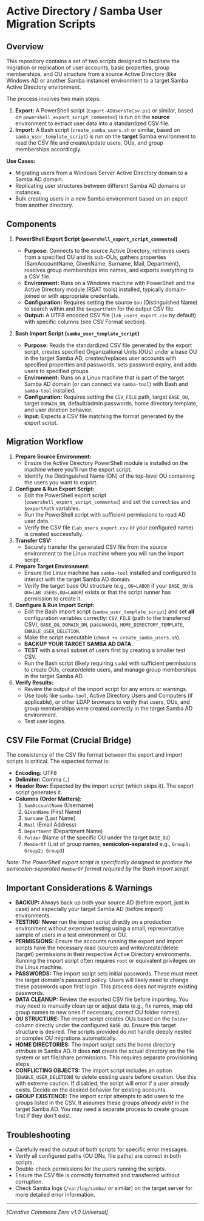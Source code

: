 # Active Directory / Samba User Migration Scripts

## Overview

This repository contains a set of two scripts designed to facilitate the migration or replication of user accounts, basic properties, group memberships, and OU structure from a source Active Directory (like Windows AD or another Samba instance) environment to a target Samba Active Directory environment.

The process involves two main steps:

1.  **Export:** A PowerShell script (`Export-ADUsersToCsv.ps1` or similar, based on `powershell_export_script_commented`) is run on the **source** environment to extract user data into a standardized CSV file.
2.  **Import:** A Bash script (`create_samba_users.sh` or similar, based on `samba_user_template_script`) is run on the **target** Samba environment to read the CSV file and create/update users, OUs, and group memberships accordingly.

**Use Cases:**

* Migrating users from a Windows Server Active Directory domain to a Samba AD domain.
* Replicating user structures between different Samba AD domains or instances.
* Bulk creating users in a new Samba environment based on an export from another directory.

## Components

1.  **PowerShell Export Script (`powershell_export_script_commented`)**
    * **Purpose:** Connects to the source Active Directory, retrieves users from a specified OU and its sub-OUs, gathers properties (SamAccountName, GivenName, Surname, Mail, Department), resolves group memberships into names, and exports everything to a CSV file.
    * **Environment:** Runs on a Windows machine with PowerShell and the Active Directory module (RSAT tools) installed, typically domain-joined or with appropriate credentials.
    * **Configuration:** Requires setting the source `$ou` (Distinguished Name) to search within and the `$exportPath` for the output CSV file.
    * **Output:** A UTF8 encoded CSV file (`lab_users_export.csv` by default) with specific columns (see CSV Format section).

2.  **Bash Import Script (`samba_user_template_script`)**
    * **Purpose:** Reads the standardized CSV file generated by the export script, creates specified Organizational Units (OUs) under a base OU in the target Samba AD, creates/replaces user accounts with specified properties and passwords, sets password expiry, and adds users to specified groups.
    * **Environment:** Runs on a Linux machine that is part of the target Samba AD domain (or can connect via `samba-tool`) with Bash and `samba-tool` installed.
    * **Configuration:** Requires setting the `CSV_FILE` path, target `BASE_OU`, target `DOMAIN_DN`, default/admin passwords, home directory template, and user deletion behavior.
    * **Input:** Expects a CSV file matching the format generated by the export script.

## Migration Workflow

1.  **Prepare Source Environment:**
    * Ensure the Active Directory PowerShell module is installed on the machine where you'll run the export script.
    * Identify the Distinguished Name (DN) of the top-level OU containing the users you want to export.
2.  **Configure & Run Export Script:**
    * Edit the PowerShell export script (`powershell_export_script_commented`) and set the correct `$ou` and `$exportPath` variables.
    * Run the PowerShell script with sufficient permissions to read AD user data.
    * Verify the CSV file (`lab_users_export.csv` or your configured name) is created successfully.
3.  **Transfer CSV:**
    * Securely transfer the generated CSV file from the source environment to the Linux machine where you will run the import script.
4.  **Prepare Target Environment:**
    * Ensure the Linux machine has `samba-tool` installed and configured to interact with the target Samba AD domain.
    * Verify the target base OU structure (e.g., `OU=LABOR` if your `BASE_OU` is `OU=LAB USERS,OU=LABOR`) exists or that the script runner has permission to create it.
5.  **Configure & Run Import Script:**
    * Edit the Bash import script (`samba_user_template_script`) and set **all** configuration variables correctly: `CSV_FILE` (path to the transferred CSV), `BASE_OU`, `DOMAIN_DN`, passwords, `HOME_DIRECTORY_TEMPLATE`, `ENABLE_USER_DELETION`.
    * Make the script executable (`chmod +x create_samba_users.sh`).
    * **BACKUP YOUR TARGET SAMBA AD DATA.**
    * **TEST** with a small subset of users first by creating a smaller test CSV.
    * Run the Bash script (likely requiring `sudo`) with sufficient permissions to create OUs, create/delete users, and manage group memberships in the target Samba AD.
6.  **Verify Results:**
    * Review the output of the import script for any errors or warnings.
    * Use tools like `samba-tool`, Active Directory Users and Computers (if applicable), or other LDAP browsers to verify that users, OUs, and group memberships were created correctly in the target Samba AD environment.
    * Test user logins.

## CSV File Format (Crucial Bridge)

The consistency of the CSV file format between the export and import scripts is critical. The expected format is:

* **Encoding:** UTF8
* **Delimiter:** Comma (`,`)
* **Header Row:** Expected by the import script (which skips it). The export script generates it.
* **Columns (Order Matters):**
    1.  `SamAccountName` (Username)
    2.  `GivenName` (First Name)
    3.  `Surname` (Last Name)
    4.  `Mail` (Email Address)
    5.  `Department` (Department Name)
    6.  `Folder` (Name of the specific OU under the target `BASE_OU`)
    7.  `MemberOf` (List of group names, **semicolon-separated** e.g., `Group1; Group2; Group3`)

*Note: The PowerShell export script is specifically designed to produce the semicolon-separated `MemberOf` format required by the Bash import script.*

## Important Considerations & Warnings

* **BACKUP:** Always back up both your source AD (before export, just in case) and especially your target Samba AD (before import) environments.
* **TESTING:** **Never** run the import script directly on a production environment without extensive testing using a small, representative sample of users in a test environment or OU.
* **PERMISSIONS:** Ensure the accounts running the export and import scripts have the necessary read (source) and write/create/delete (target) permissions in their respective Active Directory environments. Running the import script often requires `root` or equivalent privileges on the Linux machine.
* **PASSWORDS:** The import script sets initial passwords. These must meet the target domain's password policy. Users will likely need to change these passwords upon first login. This process does *not* migrate existing passwords.
* **DATA CLEANUP:** Review the exported CSV file before importing. You may need to manually clean up or adjust data (e.g., fix names, map old group names to new ones if necessary, correct OU folder names).
* **OU STRUCTURE:** The import script creates OUs based on the `Folder` column directly under the configured `BASE_OU`. Ensure this target structure is desired. The scripts provided do not handle deeply nested or complex OU migrations automatically.
* **HOME DIRECTORIES:** The import script sets the home directory *attribute* in Samba AD. It does **not** create the actual directory on the file system or set file/share permissions. This requires separate provisioning steps.
* **CONFLICTING OBJECTS:** The import script includes an option (`ENABLE_USER_DELETION`) to delete existing users before creation. Use this with extreme caution. If disabled, the script will error if a user already exists. Decide on the desired behavior for existing accounts.
* **GROUP EXISTENCE:** The import script attempts to add users to the groups listed in the CSV. It assumes these groups *already exist* in the target Samba AD. You may need a separate process to create groups first if they don't exist.

## Troubleshooting

* Carefully read the output of both scripts for specific error messages.
* Verify all configured paths (OU DNs, file paths) are correct in both scripts.
* Double-check permissions for the users running the scripts.
* Ensure the CSV file is correctly formatted and transferred without corruption.
* Check Samba logs (`/var/log/samba/` or similar) on the target server for more detailed error information.

---

*[Creative Commons Zero v1.0 Universal]*

